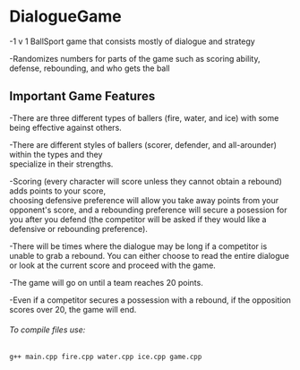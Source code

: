 # DialogueGame
-1 v 1 BallSport game that consists mostly of dialogue and strategy

-Randomizes numbers for parts of the game such as scoring ability, defense, rebounding, and who gets the ball

## Important Game Features

-There are three different types of ballers (fire, water, and ice) with some being effective against others.

-There are different styles of ballers (scorer, defender, and all-arounder) within the types and they      
 specialize in their strengths.
  
-Scoring (every character will score unless they cannot obtain a rebound) adds points to your score,       
 choosing defensive preference will allow you take away points from your opponent's score, and
 a rebounding preference will secure a posession for you after you defend
 (the competitor will be asked if they would like a defensive or rebounding preference).
  
-There will be times where the dialogue may be long if a competitor is unable to grab a rebound. You can
 either choose to read the entire dialogue or look at the current score and proceed with the game.
  
-The game will go on until a team reaches 20 points.
 
-Even if a competitor secures a possession with a rebound, if the opposition scores over 20, the game
 will end.
  
###### To compile files use: 
  ```
  g++ main.cpp fire.cpp water.cpp ice.cpp game.cpp
  ```
